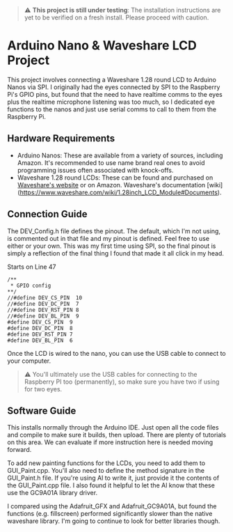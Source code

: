 > :warning: **This project is still under testing**: The installation instructions are yet to be verified on a fresh install. Please proceed with caution.

# Arduino Nano & Waveshare LCD Project

This project involves connecting a Waveshare 1.28 round LCD to Arduino Nanos via SPI.  I originally had the eyes connected by SPI to the Raspberry Pi's GPIO pins, but found that the need to have realtime comms to the eyes plus the realtime microphone listening was too much, so I dedicated eye functions to the nanos and just use serial comms to call to them from the Raspberry Pi.

## Hardware Requirements

- Arduino Nanos: These are available from a variety of sources, including Amazon. It's recommended to use name brand real ones to avoid programming issues often associated with knock-offs.
- Waveshare 1.28 round LCDs: These can be found and purchased on [Waveshare's website](https://www.waveshare.com/1.28inch-lcd-module.htm) or on Amazon.  Waveshare's documentation [wiki] (https://www.waveshare.com/wiki/1.28inch_LCD_Module#Documents).

## Connection Guide

The DEV_Config.h file defines the pinout.  The default, which I'm not using, is commented out in that file and my pinout is defined.  Feel free to use either or your own. This was my first time using SPI, so the final pinout is simply a reflection of the final thing I found that made it all click in my head.


Starts on Line 47
```
/**
 * GPIO config
**/
//#define DEV_CS_PIN  10
//#define DEV_DC_PIN  7
//#define DEV_RST_PIN 8
//#define DEV_BL_PIN  9
#define DEV_CS_PIN  9
#define DEV_DC_PIN  8
#define DEV_RST_PIN 7
#define DEV_BL_PIN  6
```

Once the LCD is wired to the nano, you can use the USB cable to connect to your computer.  

> :warning: You'll ultimately use the USB cables for connecting to the Raspberry PI too (permanently), so make sure you have two if using for two eyes. 

## Software Guide

This installs normally through the Arduino IDE.  Just open all the code files and compile to make sure it builds, then upload.  There are plenty of tutorials on this area.  We can evaluate if more instruction here is needed moving forward.

To add new painting functions for the LCDs, you need to add them to GUI_Paint.cpp.  You'll also need to define the method signature in the GUI_Paint.h file.  If you're using AI to write it, just provide it the contents of the GUI_Paint.cpp file.  I also found it helpful to let the AI know that these use the GC9A01A library driver. 


I compared using the Adafruit_GFX and Adafruit_GC9A01A, but found the functions (e.g. fillscreen) performed significantly slower than the native waveshare library.  I'm going to continue to look for better libraries though.